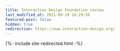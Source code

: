 ```yaml
---
title: Interaction Design Foundation review
last_modified_at: 2021-09-19 16:29:56
featured-post: false
hidden: true
redirection: https://www.interaction-design.org/
---
```

{%- include site-redirected.html -%}